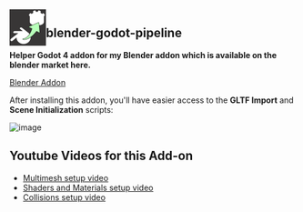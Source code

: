 <img src="addons/blender_godot_pipeline/icon.png" width="64" align="left" />

## blender-godot-pipeline

**Helper Godot 4 addon for my Blender addon which is available on the blender market here.**

[Blender Addon](https://blendermarket.com/products/blender-godot-pipeline-addon)

After installing this addon, you'll have easier access to the **GLTF Import** and **Scene Initialization** scripts:

![image](https://github.com/bikemurt/blender-godot-pipeline/assets/23486102/1c952d7f-ba63-4a6f-9a37-70e27d499e91)

## Youtube Videos for this Add-on
- [Multimesh setup video](https://www.youtube.com/watch?v=XbhszPsQo-M)
- [Shaders and Materials setup video](https://www.youtube.com/watch?v=P-U7ynJxSdY)
- [Collisions setup video](https://www.youtube.com/watch?v=UuYTZ82f5po)

